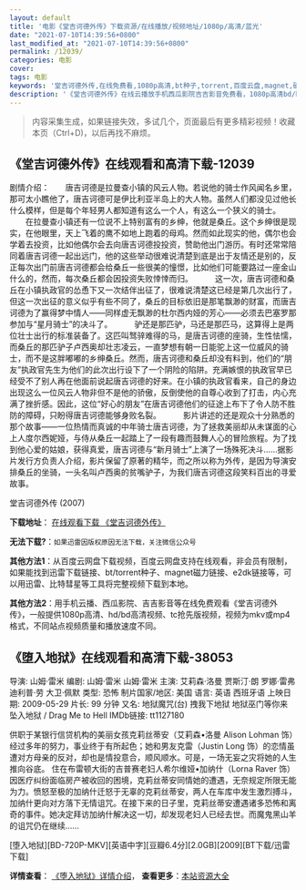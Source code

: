 ```yaml
---
layout: default
title: '电影《堂吉诃德外传》下载资源/在线播放/视频地址/1080p/高清/蓝光'
date: "2021-07-10T14:39:56+0800"
last_modified_at: "2021-07-10T14:39:56+0800"
permalink: /12039/
categories: 电影
cover:
tags: 电影
keywords: '堂吉诃德外传,在线免费看,1080p高清,bt种子,torrent,百度云盘,magnet,磁力链,迅雷下载资源'
description: '《堂吉诃德外传》在线云播放手机西瓜影院吉吉影音免费看，1080p高清bd/hd未删减完整版和tc抢先枪版，mkv/mp4格式，附带bt/torrent种子、magnet/磁力链、百度云盘、网盘资源迅雷下载链接'
---
```


>内容采集生成，如果链接失效，多试几个，页面最后有更多精彩视频！收藏本页（Ctrl+D)，以后再找不麻烦。


## 《堂吉诃德外传》在线观看和高清下载-12039

剧情介绍：　　唐吉诃德是拉曼查小镇的风云人物。若说他的骑士作风闻名乡里，那可太小瞧他了，唐吉诃德可是伊比利亚半岛上的大人物。虽然人们都没见过他长什么模样，但是每个年轻男人都知道有这么一个人，有这么一个狭义的骑士。 　　在拉曼查小镇还有一位说不上特别富有的乡绅，他就是桑丘。这个乡绅很是现实，在他眼里，天上飞着的鹰不如地上跑着的母鸡。然而如此现实的他，偶尔也会学着去投资，比如他偶尔会去向唐吉诃德投投资，赞助他出门游历。有时还常常陪同着唐吉诃德一起出远门，他的这些举动很难说清楚到底是出于友情还是别的，反正每次出门前唐吉诃德都会给桑丘一些很美的憧憬，比如他们可能要路过一座金山什么的，然而，每次桑丘都会因投资失败悻悻而归。　 　　这一次，唐吉诃德和桑丘在小镇执政官的怂恿下又一次结伴出征了，很难说清楚这已经是第几次出行了，但这一次出征的意义似乎有些不同了，桑丘的目标依旧是那笔飘渺的财富，而唐吉诃德为了赢得梦中情人——同样虚无飘渺的杜尔西内娅的芳心——必须去巴塞罗那参加与“星月骑士”的决斗了。　 　　驴还是那匹驴，马还是那匹马，这算得上是两位壮士出行的标准装备了。这匹叫驽骍难得的马，是唐吉诃德的座骑，生性怯懦，而桑丘的那匹驴子卢西奥却壮志凌云，一直梦想有朝一日能驼上这一位威风的骑士，而不是这胖嘟嘟的乡绅桑丘。然而，唐吉诃德和桑丘却没有料到，他们的“朋友”执政官先生为他们的此次出行设下了一个阴险的陷阱。充满嫉恨的执政官早已经受不了别人再在他面前说起唐吉诃德的好来。在小镇的执政官看来，自己的身边出现这么一位风云人物非但不是他的骄傲，反倒使他的自尊心收到了打击，内心充满了挫折感。因此，这位“好心的朋友”在唐吉诃德他们的征途上布下了令人防不胜防的障碍，只盼得唐吉诃德能够身败名裂。　 　　影片讲述的还是观众十分熟悉的那个故事——一位热情而真诚的中年骑士唐吉诃德，为了拯救美丽却从未谋面的心上人度尔西妮娅，与侍从桑丘一起踏上了一段有趣而鼓舞人心的冒险旅程。为了找到他心爱的姑娘，获得真爱，唐吉诃德与“新月骑士”上演了一场殊死决斗……据影片发行方负责人介绍，影片保留了原著的精华，而之所以称为外传，是因为导演安排桑丘的坐骑，一头名叫卢西奥的贫嘴驴子，为我们唐吉诃德这段笑料百出的寻爱故事。


堂吉诃德外传 (2007)

**下载地址**： [在线观看下载 《堂吉诃德外传》](https://www.btbtdy.me/btdy/dy7289.html) 


**无法下载?**：`如果迅雷因版权原因无法下载，关注微信公众号 `

**其他方法1**：从百度云网盘下载视频，百度云网盘支持在线观看，非会员有限制，如果能找到迅雷下载链接、bt/torrent种子、magnet磁力链接、e2dk链接等，可以用迅雷、比特彗星等工具将完整视频下载到本地。

**其他方法2**：用手机云播、西瓜影院、吉吉影音等在线免费观看《堂吉诃德外传》，一般提供1080p高清、hd/bd高清视频、tc抢先版视频，视频为mkv或mp4格式，不同站点视频质量和播放速度不同。


## 《堕入地狱》在线观看和高清下载-38053

导演: 山姆·雷米 编剧: 山姆·雷米 山姆·雷米 主演: 艾莉森·洛曼 贾斯汀·朗 罗娜·雷弗 迪利普·劳 大卫·佩默 类型: 恐怖 制片国家/地区: 美国 语言: 英语 西班牙语 上映日期: 2009-05-29 片长: 99 分钟 又名: 地狱魔咒(台) 拽我下地狱 地狱巫门等你来 坠入地狱 / Drag Me to Hell IMDb链接: tt1127180

供职于某银行信贷机构的美丽女孩克莉丝蒂安（艾莉森•洛曼 Alison Lohman 饰）经过多年的努力，事业终于有所起色；她和男友克雷（Justin Long 饰）的恋情虽遭对方母亲的反对，却也是情投意合，顺风顺水。可是，一场无妄之灾将她的人生推向谷底。 住在布雷顿大街的吉普赛老妇人希尔维娅•加纳什（Lorna Raver 饰）因医疗纠纷面临房产被收回的困境，克莉丝蒂安同情她的遭遇，无奈规定所限无能为力。愤怒至极的加纳什迁怒于无辜的克莉丝蒂安，两人在车库中发生激烈搏斗，加纳什更向对方落下无情诅咒。在接下来的日子里，克莉丝蒂安遭遇诸多恐怖和离奇的事件。她决定拜访加纳什解决这一切，却发现老妇人已经去世。而魔鬼黑山羊的诅咒仍在继续……


[堕入地狱][BD-720P-MKV][英语中字][豆瓣6.4分][2.0GB][2009][BT下载/迅雷下载]

**详情查看**： [《堕入地狱》详情介绍](/movie/38053/)， **查看更多**：[本站资源大全](/movie/t/all/)


